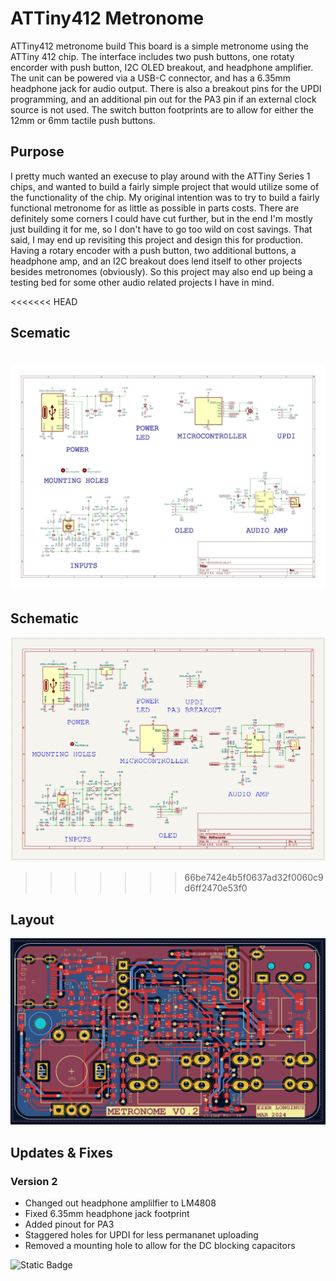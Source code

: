 # ATTiny412 Metronome
ATTiny412 metronome build
This board is a simple metronome using the ATTiny 412 chip.  The interface includes two push buttons, one rotaty encorder with push button, I2C OLED breakout, and headphone amplifier.  The unit can be powered via a USB-C connector, and has a 6.35mm headphone jack for audio output.
There is also a breakout pins for the UPDI programming, and an additional pin out for the PA3 pin if an external clock source is not used.
The switch button footprints are to allow for either the 12mm or 6mm tactile push buttons.

## Purpose
I pretty much wanted an execuse to play around with the ATTiny Series 1 chips, and wanted to build a fairly simple project that would utilize some of the functionality of the chip.  My original intention was to try to build a fairly functional metronome for as little as possible in parts costs.  There are definitely some corners I could have cut further, but in the end I'm mostly just building it for me, so I don't have to go too wild on cost savings.  That said, I may end up revisiting this project and design this for production.  
Having a rotary encoder with a push button, two additional buttons, a headphone amp, and an I2C breakout does lend itself to other projects besides metronomes (obviously).  So this project may also end up being a testing bed for some other audio related projects I have in mind.

<<<<<<< HEAD
## Scematic
![Metronome Schematic](hardware/metronome/metronome_schematic_v02.jpg)
=======
## Schematic
![Metronome Schematic](hardware/metronome/ATTiny412_Metronome_Schematic_V02.png)
>>>>>>> 66be742e4b5f0637ad32f0060c9d6ff2470e53f0

## Layout
![Metronome Layout](hardware/metronome/ATTiny412_Metronome_Layout_V02.png)

## Updates & Fixes
### Version 2
* Changed out headphone amplilfier to LM4808
* Fixed 6.35mm headphone jack footprint
* Added pinout for PA3
* Staggered holes for UPDI for less permananet uploading
* Removed a mounting hole to allow for the DC blocking capacitors

![Static Badge](https://img.shields.io/badge/series_1-avr-brightgreen)

